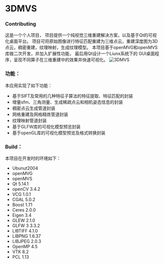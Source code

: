 # 3DMVS
### Contributing
  这是一个个人项目， 项目提供一个纯视觉三维重建解决方案，以及基于Qt的可视化桌面平台。 项目可将原始图像进行特征匹配重建为三维点云，重建深度图为3D点云，稠密重建，纹理映射，生成纹理模型。
本项目基于openMVG和openMVS库做二次开发，并加入扩展性功能， 最后用Qt设计一个Liunx系统下的 GUI桌面程序，呈现不同算子在三维重建中的效果并快速可视化。
![3DMVS](https://github.com/lijjil/3DMVS/assets/38279706/2a2e22b5-65dc-4b1e-a109-97e1e6c83cba)


### 功能：
  本应用实现了如下功能：
* 基于SIFT及常用的几种特征子算法的特征提取、特征匹配的封装
* 增量sfm、三角测量、生成稀疏点云和相机姿态信息的封装
* 稠密点云生成管道封装
* 网格重建及网格精炼管道封装
* 纹理映射管道封装
* 基于GLFW库的可视化模型预览封装
* 基于openGL库的可视化模型预览及格式转换封装


### Build：
  本项目在开发时的环境如下：
* Ubunut2004
* openMVG
* openMVS
* Qt 		5.14.1
* openCV 		3.4.2 
* VCG		1.0.1
* CGAL		5.0.2
* Boost 		1.71
* Ceres 		2.0.0
* Eigen 		3.4
* GLEW		2.1.0
* GLFW		3 3.3.2
* LIBTIFF		4.1.0
* LIBPNG		1.6.37
* LIBJPEG		2.0.3
* OpenMP		4.5
* VTK		8.2
* PCL		1.13





